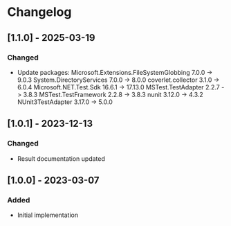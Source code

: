 # Changelog

## [1.1.0] - 2025-03-19
### Changed
- Update packages:
  Microsoft.Extensions.FileSystemGlobbing  7.0.0  -> 9.0.3
  System.DirectoryServices                 7.0.0  -> 8.0.0
  coverlet.collector                       3.1.0  -> 6.0.4
  Microsoft.NET.Test.Sdk                   16.6.1 -> 17.13.0
  MSTest.TestAdapter                       2.2.7  -> 3.8.3
  MSTest.TestFramework                     2.2.8  -> 3.8.3
  nunit                                    3.12.0 -> 4.3.2
  NUnit3TestAdapter                        3.17.0 -> 5.0.0

## [1.0.1] - 2023-12-13
### Changed
- Result documentation updated

## [1.0.0] - 2023-03-07
### Added
- Initial implementation